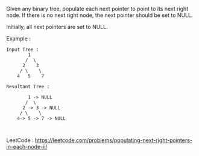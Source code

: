 Given any binary tree, populate each next pointer to point to its next right node. If there is no next right node, the next pointer should be set to NULL.

Initially, all next pointers are set to NULL.

Example : 

```
Input Tree :
   	    1
       /  \
      2    3
     / \    \
    4   5    7

Resultant Tree : 

	    1 -> NULL
       /  \
      2 -> 3 -> NULL
     / \    \
    4-> 5 -> 7 -> NULL

         
```
LeetCode : https://leetcode.com/problems/populating-next-right-pointers-in-each-node-ii/